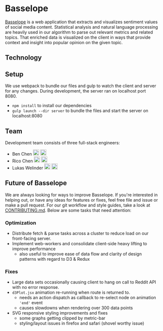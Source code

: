 # Basselope

[Basselope](http://basselope.io) is a web application that extracts and visualizes sentiment values of social media content. Statistical analysis and natural language processing are heavily used in our algorithm to parse out relevant metrics and related topics. That enriched data is visualized on the client in ways that provide context and insight into popular opinion on the given topic.

<!-- Basselope image here -->


## Technology
<!-- Include technology reasons here like: https://github.com/hankfanchiu/chime -->


## Setup

We use webpack to bundle our files and gulp to watch the client and server for any changes.
During development, the server ran on localhost port 8080.

* `npm install` to install our dependencies
* `gulp launch --dir server` to bundle the files and start the server on localhost:8080


## Team

Development team consists of three full-stack engineers:

* Ben Chen [<img src="http://cdn.flaticon.com/png/256/25231.png" width=20 />](https://github.com/byc219) [<img src="https://cdn3.iconfinder.com/data/icons/free-social-icons/67/linkedin_circle_black-512.png" width=20 />](https://www.linkedin.com/in/benychen)
* Rico Chen [<img src="http://cdn.flaticon.com/png/256/25231.png" width=20 />](https://github.com/ricochen) [<img src="https://cdn3.iconfinder.com/data/icons/free-social-icons/67/linkedin_circle_black-512.png" width=20 />](https://www.linkedin.com/in/ricochenx)
* Lukas Welinder [<img src="http://cdn.flaticon.com/png/256/25231.png" width=20 />](https://github.com/lukaswelinder) [<img src="https://cdn3.iconfinder.com/data/icons/free-social-icons/67/linkedin_circle_black-512.png" width=20 />](https://www.linkedin.com/in/lukaswelinder)


## Future of Basselope

We are always looking for ways to improve Basselope. If you're interested in helping out, or have any ideas for features or fixes, feel free file and issue or make a pull request. For our git workflow and style guides, take a look at [CONTRIBUTING.md](https://github.com/Basselope/collatio/blob/dev/CONTRIBUTING.md). Below are some tasks that need attention:

### Optimization

* Distribute fetch & parse tasks across a cluster to reduce load on our front-facing server.
* Implement web-workers and consolidate client-side heavy lifting to improve performance
    - also useful to improve ease of data flow and clarity of design patterns with regard to D3 & Redux

### Fixes

* Large data sets occasionally causing client to hang on call to Reddit API with no error response.
* `d3Plot.jsx` animation re-running when route is returned to.
    - needs an action dispatch as callback to re-select node on animation `'end'` event
    - causes slowdowns when rendering over 300 data points
* SVG responsive styling improvements and fixes
    - some graphs getting clipped by metric-bar
    - styling/layout issues in firefox and safari (shovel worthy issue)

